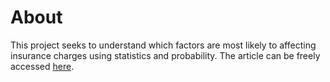 # About
This project seeks to understand which factors are most likely to affecting insurance charges using statistics and probability. The article can be freely accessed [here](https://medium.com/@lingostat/factors-contributing-to-health-insurance-charges-966851039571).


